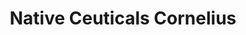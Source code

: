 ---
title: "Native Ceuticals Cornelius"
url: /cornelius/native-ceuticals-cornelius/
shop: beauty
---
